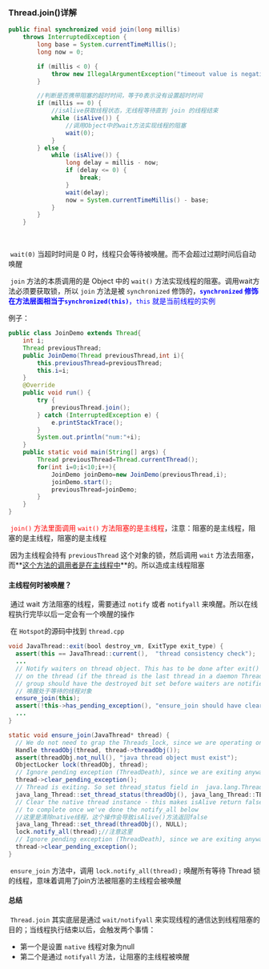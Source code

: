 ### Thread.join()详解

```java
public final synchronized void join(long millis)
    throws InterruptedException {
        long base = System.currentTimeMillis();
        long now = 0;

        if (millis < 0) {
            throw new IllegalArgumentException("timeout value is negative");
        }

    	//判断是否携带阻塞的超时时间，等于0表示没有设置超时时间
        if (millis == 0) {
            //isAlive获取线程状态，无线程等待直到 join 的线程结束
            while (isAlive()) {
                //调用Object中的wait方法实现线程的阻塞
                wait(0);
            }
        } else {
            while (isAlive()) {
                long delay = millis - now;
                if (delay <= 0) {
                    break;
                }
                wait(delay);
                now = System.currentTimeMillis() - base;
            }
        }
    }
```

​		

​		`wait(0)` 当超时时间是 0 时，线程只会等待被唤醒。而不会超过过期时间后自动唤醒

​		`join` 方法的本质调用的是 Object 中的 `wait()` 方法实现线程的阻塞。调用wait方法必须要获取锁，所以 `join` 方法是被 `synchronized` 修饰的，<font color=blue>**`synchronized` 修饰在方法层面相当于`synchronized(this)`**，`this` 就是当前线程的实例</font>

例子：

```java
public class JoinDemo extends Thread{
    int i;
    Thread previousThread;
    public JoinDemo(Thread previousThread,int i){
        this.previousThread=previousThread;
        this.i=i;
    }
    @Override
    public void run() {
        try {
            previousThread.join(); 
        } catch (InterruptedException e) {
            e.printStackTrace();
        }
        System.out.println("num:"+i);
    }
    public static void main(String[] args) {
        Thread previousThread=Thread.currentThread();
        for(int i=0;i<10;i++){
            JoinDemo joinDemo=new JoinDemo(previousThread,i);
            joinDemo.start();
            previousThread=joinDemo;
        }
    }
}
```



​		<font color=red>`join()` 方法里面调用 `wait()` 方法阻塞的是主线程</font>，注意：阻塞的是主线程，阻塞的是主线程，阻塞的是主线程

​		因为主线程会持有 `previousThread` 这个对象的锁，然后调用 `wait` 方法去阻塞，而**<u>这个方法的调用者是在主线程中</u>**的。所以造成主线程阻塞



#### 主线程何时被唤醒？

​		通过 wait 方法阻塞的线程，需要通过 `notify` 或者 `notifyall` 来唤醒。所以在线程执行完毕以后一定会有一个唤醒的操作

​		在 `Hotspot`的源码中找到 `thread.cpp`

```java
void JavaThread::exit(bool destroy_vm, ExitType exit_type) {
  assert(this == JavaThread::current(),  "thread consistency check");
  ...
  // Notify waiters on thread object. This has to be done after exit() is called
  // on the thread (if the thread is the last thread in a daemon ThreadGroup the
  // group should have the destroyed bit set before waiters are notified).
  // 唤醒处于等待的线程对象    
  ensure_join(this); 
  assert(!this->has_pending_exception(), "ensure_join should have cleared");
  ...
}

static void ensure_join(JavaThread* thread) {
  // We do not need to grap the Threads_lock, since we are operating on ourself.
  Handle threadObj(thread, thread->threadObj());
  assert(threadObj.not_null(), "java thread object must exist");
  ObjectLocker lock(threadObj, thread);
  // Ignore pending exception (ThreadDeath), since we are exiting anyway
  thread->clear_pending_exception();
  // Thread is exiting. So set thread_status field in  java.lang.Thread class to TERMINATED.
  java_lang_Thread::set_thread_status(threadObj(), java_lang_Thread::TERMINATED);
  // Clear the native thread instance - this makes isAlive return false and allows the join()
  // to complete once we've done the notify_all below
  //这里是清除native线程，这个操作会导致isAlive()方法返回false
  java_lang_Thread::set_thread(threadObj(), NULL);
  lock.notify_all(thread);//注意这里
  // Ignore pending exception (ThreadDeath), since we are exiting anyway
  thread->clear_pending_exception();
}
```



​		`ensure_join` 方法中，调用 `lock.notify_all(thread);` 唤醒所有等待 Thread 锁的线程，意味着调用了join方法被阻塞的主线程会被唤醒



#### 总结

​		`Thread.join` 其实底层是通过 `wait/notifyall` 来实现线程的通信达到线程阻塞的目的；当线程执行结束以后，会触发两个事情：

- 第一个是设置 `native` 线程对象为null
- 第二个是通过 `notifyall` 方法，让阻塞的主线程被唤醒


